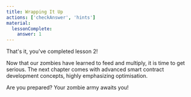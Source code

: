 ```yaml
---
title: Wrapping It Up
actions: ['checkAnswer', 'hints']
material:
  lessonComplete:
    answer: 1
---
```


That's it, you've completed lesson 2!

Now that our zombies have learned to feed and multiply, it is time to get serious.
The next chapter comes with advanced smart contract development concepts, highly emphasizing optimisation.

Are you prepared?
Your zombie army awaits you!
